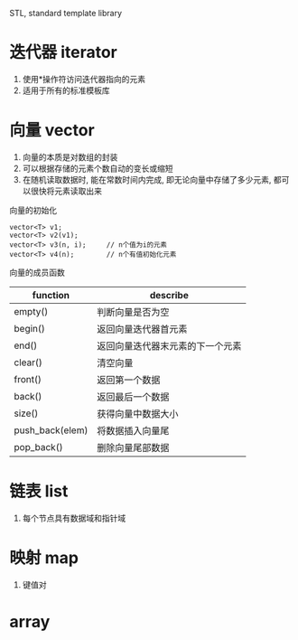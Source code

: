 STL, standard template library

# 迭代器 iterator

1. 使用*操作符访问迭代器指向的元素
2. 适用于所有的标准模板库

# 向量 vector

1. 向量的本质是对数组的封装
2. 可以根据存储的元素个数自动的变长或缩短
3. 在随机读取数据时, 能在常数时间内完成, 即无论向量中存储了多少元素, 都可以很快将元素读取出来

向量的初始化

```
vector<T> v1;
vector<T> v2(v1);
vector<T> v3(n, i);		// n个值为i的元素
vector<T> v4(n);		// n个有值初始化元素
```

向量的成员函数

| function        | describe                   |
| --------------- | -------------------------- |
| empty()         | 判断向量是否为空              |
| begin()         | 返回向量迭代器首元素           |
| end()           | 返回向量迭代器末元素的下一个元素 |
| clear()         | 清空向量                     |
| front()         | 返回第一个数据                |
| back()          | 返回最后一个数据              |
| size()          | 获得向量中数据大小            |
| push_back(elem) | 将数据插入向量尾              |
| pop_back()      | 删除向量尾部数据              |

# 链表 list

1. 每个节点具有数据域和指针域

# 映射 map

1. 键值对

# array
